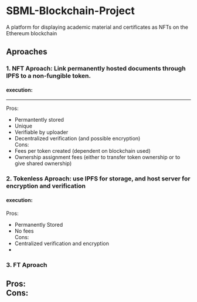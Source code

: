 # SBML-Blockchain-Project  
A platform for displaying academic material and certificates as NFTs on the Ethereum blockchain

## Aproaches
### 1. NFT Aproach: Link permanently hosted documents through IPFS to a non-fungible token.
#### execution:

---  
Pros:  
  - Permantently stored  
  - Unique  
  - Verifiable by uploader  
  - Decentralized verification (and possible encryption)  
Cons:  
  - Fees per token created (dependent on blockchain used)  
  - Ownership assignment fees (either to transfer token ownership or to give shared ownership)  

### 2. Tokenless Aproach: use IPFS for storage, and host server for encryption and verification
#### execution:  


Pros:  
  - Permanently Stored  
  - No fees  
Cons:  
  - Centralized verification and encryption  
  -

### 3. FT Aproach  
Pros:  
Cons:  
  -  
